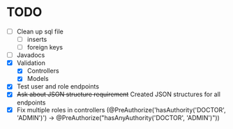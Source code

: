 # TODO

- [ ] Clean up sql file
    - [ ] inserts
    - [ ] foreign keys
- [ ] Javadocs
- [x] Validation
  - [x] Controllers
  - [x] Models
- [x] Test user and role endpoints
- [x] ~~Ask about JSON structure requirement~~ Created JSON structures for all endpoints
- [x] Fix multiple roles in controllers (@PreAuthorize('hasAuthority('DOCTOR', 'ADMIN')') -> @PreAuthorize("hasAnyAuthority('DOCTOR', 'ADMIN')"))